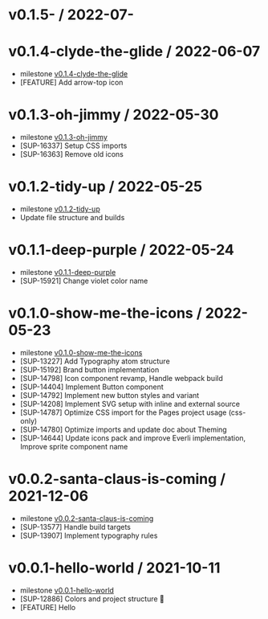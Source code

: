 v0.1.5- / 2022-07-
==================

v0.1.4-clyde-the-glide / 2022-06-07
==================
 * milestone [v0.1.4-clyde-the-glide](https://github.com/everli/design-system-frontend/milestone/8?closed=1)
 * [FEATURE] Add arrow-top icon

v0.1.3-oh-jimmy / 2022-05-30
==================
 * milestone [v0.1.3-oh-jimmy](https://github.com/everli/design-system-frontend/milestone/7?closed=1)
 * [SUP-16337] Setup CSS imports
 * [SUP-16363] Remove old icons

v0.1.2-tidy-up / 2022-05-25
==================
 * milestone [v0.1.2-tidy-up](https://github.com/everli/design-system-frontend/milestone/6?closed=1)
 * Update file structure and builds

v0.1.1-deep-purple / 2022-05-24
==================
 * milestone [v0.1.1-deep-purple](https://github.com/everli/design-system-frontend/milestone/1?closed=1)
 * [SUP-15921] Change violet color name

v0.1.0-show-me-the-icons / 2022-05-23
==================
 * milestone [v0.1.0-show-me-the-icons](https://github.com/everli/design-system-frontend/milestone/3?closed=1)
 * [SUP-13227] Add Typography atom structure
 * [SUP-15192] Brand button implementation
 * [SUP-14798] Icon component revamp, Handle webpack build
 * [SUP-14404] Implement Button component
 * [SUP-14792] Implement new button styles and variant
 * [SUP-14208] Implement SVG setup with inline and external source 
 * [SUP-14787] Optimize CSS import for the Pages project usage (css-only)
 * [SUP-14780] Optimize imports and update doc about Theming
 * [SUP-14644] Update icons pack and improve Everli implementation, Improve sprite component name

v0.0.2-santa-claus-is-coming / 2021-12-06
==================
 
 * milestone [v0.0.2-santa-claus-is-coming](https://github.com/everli/design-system-frontend/milestone/4?closed=1)
 * [SUP-13577] Handle build targets
 * [SUP-13907] Implement typography rules

v0.0.1-hello-world / 2021-10-11
==================

 * milestone [v0.0.1-hello-world](https://github.com/everli/design-system-frontend/milestone/2?closed=1)
 * [SUP-12886] Colors and project structure 🎨
 * [FEATURE] Hello
